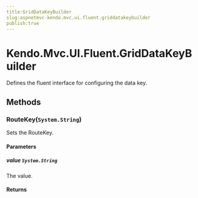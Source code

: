```yaml
---
title:GridDataKeyBuilder
slug:aspnetmvc-kendo.mvc.ui.fluent.griddatakeybuilder
publish:true
---
```


# Kendo.Mvc.UI.Fluent.GridDataKeyBuilder
Defines the fluent interface for configuring the data key.



## Methods

### RouteKey(`System.String`)
Sets the RouteKey.



#### Parameters

##### value `System.String`
The value.



#### Returns




